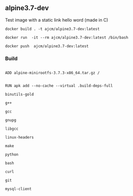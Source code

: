 ## alpine3.7-dev

Test image with a static link hello word (made in C)

`docker build . -t ajcm/alpine3.7-dev:latest`

`docker run  -it --rm ajcm/alpine3.7-dev:latest /bin/bash`

`docker push  ajcm/alpine3.7-dev:latest`

### Build

<code>
ADD alpine-minirootfs-3.7.3-x86_64.tar.gz /

RUN apk add --no-cache --virtual .build-deps-full \
        binutils-gold \
        g++ \
        gcc \
        gnupg \
        libgcc \
        linux-headers \
        make \
        python \
        bash \
        curl \
        git  \
        mysql-client
</code>


